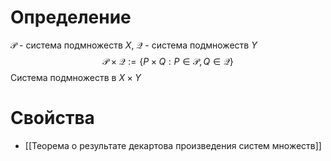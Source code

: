 # Определение
$\mathcal{P}$ - система подмножеств $X$, 
$\mathcal{Q}$ - система подмножеств $Y$
$$\mathcal{P} \times \mathcal{Q} := \{P \times Q: P \in \mathcal{P}, Q \in \mathcal{Q}\}$$
Система подмножеств в $X \times Y$
# Свойства
* [[Теорема о результате декартова произведения систем множеств]]